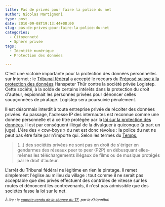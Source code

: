```yaml
---
title: Pas de privés pour faire la police du net
author: Nicolas Martignoni
type: post
date: 2010-09-08T19:13:44+00:00
slug: pas-de-prives-pour-faire-la-police-du-net
categories:
  - Citoyenneté
  - Sphère privée
tags:
  - Identité numérique
  - Protection des données

---
```

C'est une victoire importante pour la protection des données personnelles sur Internet : le [Tribunal fédéral][1] a accepté le recours du [Préposé suisse à la protection des données][2] Hanspeter Thür contre la société privée Logistep. Cette société, à la solde de certains intérêts dans la protection du droit d'auteur, espionnait les personnes privées pour dénoncer celles soupçonnées de piratage. Logistep sera poursuivie pénalement.

Il est désormais interdit à toute entreprise privée de récolter des données privées. Au passage, l'adresse IP des internautes est reconnue comme une donnée personnelle et à ce titre protégée par la [loi sur la protection des données][3]. Il est par conséquent illégal de la divulguer à quiconque (à part un juge). L'ère des « cow-boys » du net est donc révolue : la police du net ne peut pas être faite par n'importe qui. Selon les termes du [Temps][4],

> (&#8230;) des sociétés privées ne sont pas en droit de s'ériger en gendarmes des réseaux peer to peer (P2P) en débusquant elles-mêmes les téléchargements illégaux de films ou de musique protégés par le droit d'auteur.

L'arrêt du Tribunal fédéral ne légitime en rien le piratage. Il remet simplement l'église au milieu du village : tout comme il ne serait pas acceptable que des privés effectuent des contrôles de vitesse sur les routes et dénoncent les contrevenants, il n'est pas admissible que des sociétés fasse la loi sur le net.

_<small>À lire : le <a href="http://khannibal.wordpress.com/2010/09/08/logistep-resume-de-la-seance-au-tribunal-federal/">compte-rendu de la séance du TF</a>, par le KHannibal</small>_

 [1]: http://www.bger.ch/fr/index.htm
 [2]: http://www.edoeb.admin.ch/index.html?lang=fr
 [3]: http://www.admin.ch/ch/f/rs/235_1/index.html
 [4]: http://www.letemps.ch/Page/Uuid/3d94da90-bb3a-11df-a87a-29b2c1848607